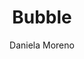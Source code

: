 ---
layout: ../../layouts/MarkdownPostLayout.astro
title: 'Bubble'
description: 'This is the first post of my new Astro blog.'
author: 'Daniela Moreno'
image:
    url: 'https://docs.astro.build/assets/full-logo-light.png'
    alt: 'The full Astro logo.'
tags: ["astro", "blogging", "learning in public"]
---